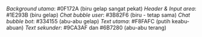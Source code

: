 *Background utama*: #0F172A (biru gelap sangat pekat)
*Header & Input area*: #1E293B (biru gelap)
*Chat bubble user*: #3B82F6 (biru - tetap sama)
*Chat bubble bot*: #334155 (abu-abu gelap)
*Text utama*: #F8FAFC (putih keabu-abuan)
*Text sekunder*: #9CA3AF dan #6B7280 (abu-abu terang)